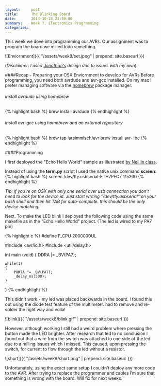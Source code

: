 ```yaml
---
layout:     post
title:      The Blinking Board
date:       2014-10-28 23:59:00
summary:    Week 7. Electronics Programming
categories: 
---
```


This week we dove into programming our AVRs. Our assignment was to program the board we milled todo something. 

![Enviornment]({{ "/assets/week8/set.jpeg" | prepend: site.baseurl }})

(*Disclaimer: I used [Jonathan's](http://fab.cba.mit.edu/classes/863.14/people/jonathan_bobrow/projects/176/) design due to issues with my own*)

####Recap - Preparing your OSX Enviornment to develop for AVRs
Before programming, you need both avrdude and avr-gcc installed. On my mac I prefer managing software via the [homebrew](http://brew.sh/) package manager.

###### install avrdude using homebrew
{% highlight bash %}
brew install avrdude 
{% endhighlight %}

###### install avr-gcc using homebrew and an external repository
{% highlight bash %}
brew tap larsimmisch/avr
brew install avr-libc
{% endhighlight %}

####Programming

I first deployed the "Echo Hello World" sample as illustrated [by Neil in class](http://academy.cba.mit.edu/classes/embedded_programming/hello.ftdi.44.program.png).

Instead of using the **term.py** script I used the native unix command **screen**:
{% highlight bash %}
screen /dev/tty.usbserial-FTH7PFC7 115200 
{% endhighlight %}

*Tip: if you're on OSX with only one serial over usb connection you don't need to look for the device id. Just start writing "/dev/tty.usbserial" on your bash shell and then hit TAB for auto-complete. this should be the only device matching.*

Next. To make the LED blink I deployed the following code using the same makefile as in the "Echo Hello World" project. (The led is wired to my PA7 pin)

{% highlight c %}
#define F_CPU 2000000UL

#include <avr/io.h>
#include <util/delay.h>

int main (void) {
    DDRA |= _BV(PA7);

    while(1) 
    {
        PORTA ^= _BV(PA7);
        _delay_ms(500);
    }
}
{% endhighlight %}

This didn't work - my led was placed backwards in the board. I found this out using the diode test feature of the multimeter. had to remove and re-solder the right way and voila!

![blink]({{ "/assets/week8/blink.gif" | prepend: site.baseurl }})

However, although working I still had a weird problem where pressing the button made the LED brighter. After research that led to no conclusion I found out that a wire from the switch was attached to one side of the led due to a milling issues which I missed. This caused, upon pressing the switch, for current to flow through the led without a resistor. 

![short]({{ "/assets/week8/short.png" | prepend: site.baseurl }})

Unfortunately, using the exact same setup I couldn’t deploy any more code to the AVR. After trying to replace the programmer and cables I’m sure that something is wrong with the board. Will fix for next weeks.  
